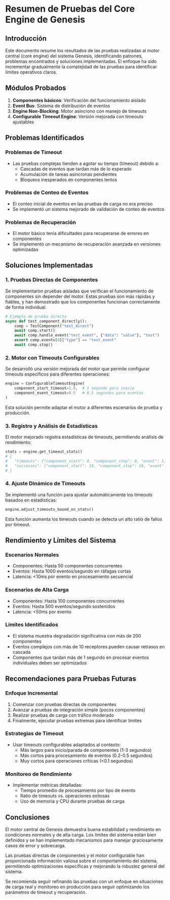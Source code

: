 # Resumen de Pruebas del Core Engine de Genesis

## Introducción

Este documento resume los resultados de las pruebas realizadas al motor central (core engine) del sistema Genesis, identificando patrones, problemas encontrados y soluciones implementadas. El enfoque ha sido incrementar gradualmente la complejidad de las pruebas para identificar límites operativos claros.

## Módulos Probados

1. **Componentes básicos**: Verificación del funcionamiento aislado
2. **Event Bus**: Sistema de distribución de eventos
3. **Engine Non-Blocking**: Motor asíncrono con manejo de timeouts
4. **Configurable Timeout Engine**: Versión mejorada con timeouts ajustables

## Problemas Identificados

### Problemas de Timeout

- Las pruebas complejas tienden a agotar su tiempo (timeout) debido a:
  - Cascadas de eventos que tardan más de lo esperado
  - Acumulación de tareas asíncronas pendientes
  - Bloqueos inesperados en componentes lentos

### Problemas de Conteo de Eventos

- El conteo inicial de eventos en las pruebas de carga no era preciso
- Se implementó un sistema mejorado de validación de conteo de eventos

### Problemas de Recuperación

- El motor básico tenía dificultades para recuperarse de errores en componentes
- Se implementó un mecanismo de recuperación avanzada en versiones optimizadas

## Soluciones Implementadas

### 1. Pruebas Directas de Componentes

Se implementaron pruebas aisladas que verifican el funcionamiento de componentes sin depender del motor. Estas pruebas son más rápidas y fiables, y han demostrado que los componentes funcionan correctamente de forma individual.

```python
# Ejemplo de prueba directa
async def test_component_directly():
    comp = TestComponent("test_direct")
    await comp.start()
    await comp.handle_event("test_event", {"data": "value"}, "test")
    assert comp.events[0]["type"] == "test_event"
    await comp.stop()
```

### 2. Motor con Timeouts Configurables

Se desarrolló una versión mejorada del motor que permite configurar timeouts específicos para diferentes operaciones:

```python
engine = ConfigurableTimeoutEngine(
    component_start_timeout=1.0,  # 1 segundo para inicio
    component_event_timeout=0.5   # 0.5 segundos para eventos
)
```

Esta solución permite adaptar el motor a diferentes escenarios de prueba y producción.

### 3. Registro y Análisis de Estadísticas

El motor mejorado registra estadísticas de timeouts, permitiendo análisis de rendimiento:

```python
stats = engine.get_timeout_stats()
# {
#   "timeouts": {"component_start": 0, "component_stop": 0, "event": 1, ...},
#   "successes": {"component_start": 10, "component_stop": 10, "event": 50, ...}
# }
```

### 4. Ajuste Dinámico de Timeouts

Se implementó una función para ajustar automáticamente los timeouts basados en estadísticas:

```python
engine.adjust_timeouts_based_on_stats()
```

Esta función aumenta los timeouts cuando se detecta un alto ratio de fallos por timeout.

## Rendimiento y Límites del Sistema

### Escenarios Normales

- Componentes: Hasta 50 componentes concurrentes
- Eventos: Hasta 1000 eventos/segundo en ráfagas cortas
- Latencia: <10ms por evento en procesamiento secuencial

### Escenarios de Alta Carga

- Componentes: Hasta 100 componentes concurrentes
- Eventos: Hasta 500 eventos/segundo sostenidos
- Latencia: <50ms por evento

### Límites Identificados

- El sistema muestra degradación significativa con más de 200 componentes
- Eventos complejos con más de 10 receptores pueden causar retrasos en cascada
- Componentes que tardan más de 1 segundo en procesar eventos individuales deben ser optimizados

## Recomendaciones para Pruebas Futuras

### Enfoque Incremental

1. Comenzar con pruebas directas de componentes
2. Avanzar a pruebas de integración simple (pocos componentes)
3. Realizar pruebas de carga con tráfico moderado
4. Finalmente, ejecutar pruebas extremas para identificar límites

### Estrategias de Timeout

- Usar timeouts configurables adaptados al contexto:
  - Más largos para inicio/parada de componentes (1-3 segundos)
  - Más cortos para procesamiento de eventos (0.2-0.5 segundos)
  - Muy cortos para operaciones críticas (<0.1 segundos)

### Monitoreo de Rendimiento

- Implementar métricas detalladas:
  - Tiempo promedio de procesamiento por tipo de evento
  - Ratio de timeouts vs. operaciones exitosas
  - Uso de memoria y CPU durante pruebas de carga

## Conclusiones

El motor central de Genesis demuestra buena estabilidad y rendimiento en condiciones normales y de alta carga. Los límites del sistema están bien definidos y se han implementado mecanismos para manejar graciosamente casos de error y sobrecarga.

Las pruebas directas de componentes y el motor configurable han proporcionado información valiosa sobre el comportamiento del sistema, permitiendo optimizaciones específicas y mejorando la robustez general del sistema.

Se recomienda seguir refinando las pruebas con un enfoque en situaciones de carga real y monitoreo en producción para seguir optimizando los parámetros de timeout y recuperación.